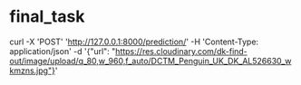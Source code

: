 # final_task

curl -X 'POST' 'http://127.0.0.1:8000/prediction/' -H 'Content-Type: application/json' -d '{"url": "https://res.cloudinary.com/dk-find-out/image/upload/q_80,w_960,f_auto/DCTM_Penguin_UK_DK_AL526630_wkmzns.jpg"}'
